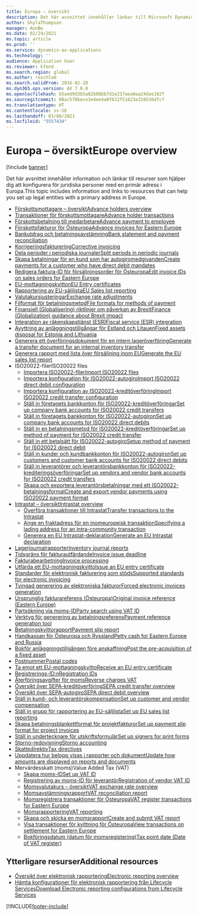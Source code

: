 ```yaml
---
title: Europa – översikt
description: Det här avsnittet innehåller länkar till Microsoft Dynamics 365 Finance dokumentationsresurser för Europa.
author: ShylaThompson
manager: AnnBe
ms.date: 02/24/2021
ms.topic: article
ms.prod: ''
ms.service: dynamics-ax-applications
ms.technology: ''
audience: Application User
ms.reviewer: kfend
ms.search.region: global
ms.author: roschlom
ms.search.validFrom: 2016-02-28
ms.dyn365.ops.version: AX 7.0.0
ms.openlocfilehash: b5aed9d3b5a82b88bb7d1e237aea0aa24dae102f
ms.sourcegitcommit: 08ac570bece3e4ee4a0f632f51623e328536dfcf
ms.translationtype: HT
ms.contentlocale: sv-SE
ms.lasthandoff: 03/08/2021
ms.locfileid: "5557434"
---
```

# <a name="europe-overview"></a><span data-ttu-id="5b259-103">Europa – översikt</span><span class="sxs-lookup"><span data-stu-id="5b259-103">Europe overview</span></span>

[!include [banner](../includes/banner.md)]

<span data-ttu-id="5b259-104">Det här avsnittet innehåller information och länkar till resurser som hjälper dig att konfigurera för juridiska personer med en primär adress i Europa.</span><span class="sxs-lookup"><span data-stu-id="5b259-104">This topic includes information and links to resources that can help you set up legal entities with a primary address in Europe.</span></span> 

- [<span data-ttu-id="5b259-105">Förskottsmottagare – översikt</span><span class="sxs-lookup"><span data-stu-id="5b259-105">Advance holders overview</span></span>](emea-advance-holders.md)
 - [<span data-ttu-id="5b259-106">Transaktioner för förskottsmottagare</span><span class="sxs-lookup"><span data-stu-id="5b259-106">Advance holder transactions</span></span>](emea-advance-holders-transactions.md)
 - [<span data-ttu-id="5b259-107">Förskottsbetalning till medarbetare</span><span class="sxs-lookup"><span data-stu-id="5b259-107">Advance payment to employee</span></span>](tasks/advance-payment-employee.md)
- [<span data-ttu-id="5b259-108">Förskottsfakturor för Östeuropa</span><span class="sxs-lookup"><span data-stu-id="5b259-108">Advance invoices for Eastern Europe</span></span>](emea-advance-invoice.md)
- [<span data-ttu-id="5b259-109">Bankutdrag och betalningsavstämning</span><span class="sxs-lookup"><span data-stu-id="5b259-109">Bank statement and payment reconciliation</span></span>](emea-bank-reconciliation.md)
- [<span data-ttu-id="5b259-110">Korrigeringsfakturering</span><span class="sxs-lookup"><span data-stu-id="5b259-110">Corrective invoicing</span></span>](emea-corrective-invoice.md)
- [<span data-ttu-id="5b259-111">Dela perioder i periodiska journaler</span><span class="sxs-lookup"><span data-stu-id="5b259-111">Split periods in periodic journals</span></span>](emea-create-post-periodic-journals.md)
- [<span data-ttu-id="5b259-112">Skapa betalningar för en kund som har autogiromedgivanden</span><span class="sxs-lookup"><span data-stu-id="5b259-112">Create payments for a customer who have direct debit mandates</span></span>](tasks/create-payments-customers-who-have-direct-debit-mandates.md)
- [<span data-ttu-id="5b259-113">Redigera faktura-ID för försäljningsorder för Östeuropa</span><span class="sxs-lookup"><span data-stu-id="5b259-113">Edit invoice IDs on sales orders for Eastern Europe</span></span>](emea-edit-invoice-id-sales-orders.md)
- [<span data-ttu-id="5b259-114">EU-mottagningskvitton</span><span class="sxs-lookup"><span data-stu-id="5b259-114">EU Entry certificates</span></span>](emea-entry-certificates.md)
- [<span data-ttu-id="5b259-115">Rapportering av EU-säljlista</span><span class="sxs-lookup"><span data-stu-id="5b259-115">EU Sales list reporting</span></span>](emea-eu-sales-list.md)
- [<span data-ttu-id="5b259-116">Valutakursjusteringar</span><span class="sxs-lookup"><span data-stu-id="5b259-116">Exchange rate adjustments</span></span>](emea-exchange-rate-adjustments.md)
- [<span data-ttu-id="5b259-117">Filformat för betalningsmetod</span><span class="sxs-lookup"><span data-stu-id="5b259-117">File formats for methods of payment</span></span>](emea-select-file-formats-for-the-method-of-payments.md)
- [<span data-ttu-id="5b259-118">Finansiell (Globalisering) riktlinjer om påverkan av Brexit</span><span class="sxs-lookup"><span data-stu-id="5b259-118">Finance (Globalization) guidance about Brexit impact</span></span>](https://businesscenter.mbs.microsoft.com/#contentdetail/GuidanceBrexitImpact)
- [<span data-ttu-id="5b259-119">Integration av räkenskapstjänst (ESR)</span><span class="sxs-lookup"><span data-stu-id="5b259-119">Fiscal service (ESR) integration</span></span>](emea-fiscal-service-integration.md)
- [<span data-ttu-id="5b259-120">Avyttring av anläggningstillgångar för Estland och Litauen</span><span class="sxs-lookup"><span data-stu-id="5b259-120">Fixed assets disposal for Estonia and Lithuania</span></span>](emea-credit-note-reverse-fixed-asset-sale.md)
- [<span data-ttu-id="5b259-121">Generera ett överföringsdokument för en intern lageröverföring</span><span class="sxs-lookup"><span data-stu-id="5b259-121">Generate a transfer document for an internal inventory transfer</span></span>](tasks/transfer-document-internal-inventory-transfer.md)
- [<span data-ttu-id="5b259-122">Generera rapport med lista över försäljning inom EU</span><span class="sxs-lookup"><span data-stu-id="5b259-122">Generate the EU sales list report</span></span>](tasks/eur-00011-eu-sales-list-report.md)
- <span data-ttu-id="5b259-123">ISO20022-filer</span><span class="sxs-lookup"><span data-stu-id="5b259-123">ISO20022 files</span></span>
  - [<span data-ttu-id="5b259-124">Importera ISO20022-filer</span><span class="sxs-lookup"><span data-stu-id="5b259-124">Import ISO20022 files</span></span>](emea-ISO20022-file-formats.md)
  - [<span data-ttu-id="5b259-125">Importera konfiguration för ISO20022-autogiro</span><span class="sxs-lookup"><span data-stu-id="5b259-125">Import ISO20022 direct debit configuration</span></span>](tasks/import-iso20022-direct-debit-configuration.md)
  - [<span data-ttu-id="5b259-126">Importera konfiguration av ISO20022-kreditöverföring</span><span class="sxs-lookup"><span data-stu-id="5b259-126">Import ISO20022 credit transfer configuration</span></span>](tasks/import-iso20022-credit-transfer-configuration.md)
  - [<span data-ttu-id="5b259-127">Ställ in företagets bankkonton för ISO20022-kreditöverföringar</span><span class="sxs-lookup"><span data-stu-id="5b259-127">Set up company bank accounts for ISO20022 credit transfers</span></span>](tasks/set-up-company-bank-accounts-iso20022-credit-transfers.md)
  - [<span data-ttu-id="5b259-128">Ställ in företagets bankkonton för ISO20022-autogiron</span><span class="sxs-lookup"><span data-stu-id="5b259-128">Set up company bank accounts for ISO20022 direct debits</span></span>](tasks/set-up-company-bank-accounts-iso20022-direct-debits.md)
  - [<span data-ttu-id="5b259-129">Ställ in en betalningsmetod för ISO20022-kreditöverföringar</span><span class="sxs-lookup"><span data-stu-id="5b259-129">Set up method of payment for ISO20022 credit transfer</span></span>](tasks/set-up-method-payment-iso20022-credit-transfer.md)
  - [<span data-ttu-id="5b259-130">Ställ in ett betalsätt för ISO20022-autogiro</span><span class="sxs-lookup"><span data-stu-id="5b259-130">Setup method of payment for ISO20022 direct debit</span></span>](tasks/setup-method-payment-iso20022-direct-debit.md)
  - [<span data-ttu-id="5b259-131">Ställ in kunder och kundbankkonton för ISO20022-autogiron</span><span class="sxs-lookup"><span data-stu-id="5b259-131">Set up customers and customer bank accounts for ISO20022 direct debits</span></span>](tasks/set-up-bank-accounts-iso20022-direct-debits.md)
  - [<span data-ttu-id="5b259-132">Ställ in leverantörer och leverantörsbankkonton för ISO20022-krediteringsöverföringar</span><span class="sxs-lookup"><span data-stu-id="5b259-132">Set up vendors and vendor bank accounts for ISO20022 credit transfers</span></span>](tasks/set-up-vendor-iso20022-credit-transfers.md)
  - [<span data-ttu-id="5b259-133">Skapa och exportera leverantörsbetalningar med ett ISO20022-betalningsformat</span><span class="sxs-lookup"><span data-stu-id="5b259-133">Create and export vendor payments using ISO20022 payment format</span></span>](tasks/create-export-vendor-payments-iso20022-payment-format.md)
- [<span data-ttu-id="5b259-134">Intrastat – översikt</span><span class="sxs-lookup"><span data-stu-id="5b259-134">Intrastat overview</span></span>](emea-intrastat.md)
  - [<span data-ttu-id="5b259-135">Överföra transaktioner till Intrastat</span><span class="sxs-lookup"><span data-stu-id="5b259-135">Transfer transactions to the Intrastat</span></span>](tasks/transfer-transactions-intrastat.md)
  - [<span data-ttu-id="5b259-136">Ange en fraktadress för en inomeuropeisk transaktion</span><span class="sxs-lookup"><span data-stu-id="5b259-136">Specifying a lading address for an intra-community transaction</span></span>](tasks/eur-00002-specify-lading-address-intra-community.md)
  - [<span data-ttu-id="5b259-137">Generera en EU Intrastat-deklaration</span><span class="sxs-lookup"><span data-stu-id="5b259-137">Generate an EU Intrastat declaration</span></span>](tasks/eur-00002-eu-intrastat-declaration.md)
- [<span data-ttu-id="5b259-138">Lagerjournalrapporter</span><span class="sxs-lookup"><span data-stu-id="5b259-138">Inventory journal reports</span></span>](emea-set-up-report-inventory-journal-names.md)
- [<span data-ttu-id="5b259-139">Tidsgräns för fakturautfärdande</span><span class="sxs-lookup"><span data-stu-id="5b259-139">Invoice issue deadline</span></span>](emea-invoice-issue-deadline.md)
- [<span data-ttu-id="5b259-140">Fakturabearbetning</span><span class="sxs-lookup"><span data-stu-id="5b259-140">Invoice processing</span></span>](emea-invoice-processing.md)
- [<span data-ttu-id="5b259-141">Utfärda ett EU-mottagningskvitto</span><span class="sxs-lookup"><span data-stu-id="5b259-141">Issue an EU entry certificate</span></span>](tasks/eur-00012-issue-eu-entry-certificate.md)
- [<span data-ttu-id="5b259-142">Standarder för elektronisk fakturering som stöds</span><span class="sxs-lookup"><span data-stu-id="5b259-142">Supported standards for electronic invoicing</span></span>](emea-oioubl-standards-electronic-invoicing.md)
- [<span data-ttu-id="5b259-143">Tvingad generering av elektroniska fakturor</span><span class="sxs-lookup"><span data-stu-id="5b259-143">Forced electronic invoices generation</span></span>](emea-eur-forced-einvoices.md)
- [<span data-ttu-id="5b259-144">Ursprunglig fakturareferens (Östeuropa)</span><span class="sxs-lookup"><span data-stu-id="5b259-144">Original invoice reference (Eastern Europe)</span></span>](tasks/ee-00004-original-invoice-reference.md)
- [<span data-ttu-id="5b259-145">Partsökning via moms-ID</span><span class="sxs-lookup"><span data-stu-id="5b259-145">Party search using VAT ID</span></span>](tasks/eur-00015-party-search-vat-id.md)
- [<span data-ttu-id="5b259-146">Verktyg för generering av betalningsreferens</span><span class="sxs-lookup"><span data-stu-id="5b259-146">Payment reference generation tool</span></span>](tasks/ee-00015-payment-reference-generation-tool.md)
- [<span data-ttu-id="5b259-147">Betalningskvittorapport</span><span class="sxs-lookup"><span data-stu-id="5b259-147">Payment slip report</span></span>](emea-eur-payment-slip-report-giro.md)
- [<span data-ttu-id="5b259-148">Handkassan för Östeuropa och Ryssland</span><span class="sxs-lookup"><span data-stu-id="5b259-148">Petty cash for Eastern Europe and Russia</span></span>](emea-petty-cash.md)
- [<span data-ttu-id="5b259-149">Bokför anläggningstillgången före anskaffning</span><span class="sxs-lookup"><span data-stu-id="5b259-149">Post the pre-acquisition of a fixed asset</span></span>](emea-pre-acquisition-acquisition-fixed-asset.md)
- [<span data-ttu-id="5b259-150">Postnummer</span><span class="sxs-lookup"><span data-stu-id="5b259-150">Postal codes</span></span>](emea-import-create-postal-codes-manually.md)
- [<span data-ttu-id="5b259-151">Ta emot ett EU-mottagningskvitto</span><span class="sxs-lookup"><span data-stu-id="5b259-151">Receive an EU entry certificate</span></span>](tasks/eur-00012-receive-eu-entry-certificate.md)
- [<span data-ttu-id="5b259-152">Registrerings-ID:n</span><span class="sxs-lookup"><span data-stu-id="5b259-152">Registration IDs</span></span>](emea-registration-ids.md)
- [<span data-ttu-id="5b259-153">Återföringsavgifter för moms</span><span class="sxs-lookup"><span data-stu-id="5b259-153">Reverse charges VAT</span></span>](emea-reverse-charge.md)
- [<span data-ttu-id="5b259-154">Översikt över SEPA-kreditöverföring</span><span class="sxs-lookup"><span data-stu-id="5b259-154">SEPA credit transfer overview</span></span>](../accounts-payable/sepa-credit-transfer.md)
- [<span data-ttu-id="5b259-155">Översikt över SEPA-autogiro</span><span class="sxs-lookup"><span data-stu-id="5b259-155">SEPA direct debit overview</span></span>](../accounts-receivable/sepa-direct-debit-overview.md)
- [<span data-ttu-id="5b259-156">Ställ in kund- och leverantörskompensation</span><span class="sxs-lookup"><span data-stu-id="5b259-156">Set up customer and vendor compensation</span></span>](emea-compensation-customer-vendor-transactions.md)
- [<span data-ttu-id="5b259-157">Ställ in grupp för rapportering av EU-säljlista</span><span class="sxs-lookup"><span data-stu-id="5b259-157">Set up EU sales list reporting</span></span>](tasks/eur-00011-eu-sales-list-reporting.md)
- [<span data-ttu-id="5b259-158">Skapa betalningsblankettformat för projektfakturor</span><span class="sxs-lookup"><span data-stu-id="5b259-158">Set up payment slip format for project invoices</span></span>](tasks/set-up-payment-slip-format-project-invoices.md)
- [<span data-ttu-id="5b259-159">Ställ in undertecknare för utskriftsformulär</span><span class="sxs-lookup"><span data-stu-id="5b259-159">Set up signers for print forms</span></span>](emea-set-up-signers-for-printing-forms.md)
- [<span data-ttu-id="5b259-160">Storno-redovisning</span><span class="sxs-lookup"><span data-stu-id="5b259-160">Storno accounting</span></span>](emea-storno.md)
- [<span data-ttu-id="5b259-161">Skattedirektiv</span><span class="sxs-lookup"><span data-stu-id="5b259-161">Tax directives</span></span>](emea-tax-directives.md)
- [<span data-ttu-id="5b259-162">Uppdatera hur belopp visas i rapporter och dokument</span><span class="sxs-lookup"><span data-stu-id="5b259-162">Update how amounts are displayed on reports and documents</span></span>](emea-amount-printing-forms.md)
- <span data-ttu-id="5b259-163">Mervärdesskatt (moms)</span><span class="sxs-lookup"><span data-stu-id="5b259-163">Value Added Tax (VAT)</span></span>
  - [<span data-ttu-id="5b259-164">Skapa moms-ID</span><span class="sxs-lookup"><span data-stu-id="5b259-164">Set up VAT ID</span></span>](tasks/eur-00015-vat-id.md)
  - [<span data-ttu-id="5b259-165">Registrering av moms-ID för leverantör</span><span class="sxs-lookup"><span data-stu-id="5b259-165">Registration of vendor VAT ID</span></span>](tasks/eur-00015-registration-vendor-vat-id.md)
  - [<span data-ttu-id="5b259-166">Momsvalutakurs – översikt</span><span class="sxs-lookup"><span data-stu-id="5b259-166">VAT exchange rate overview</span></span>](emea-vat-exchange-rate.md)
  - [<span data-ttu-id="5b259-167">Momsavstämningsrapport</span><span class="sxs-lookup"><span data-stu-id="5b259-167">VAT reconciliation report</span></span>](tasks/eur-00018-vat-reconciliation-report.md)
  - [<span data-ttu-id="5b259-168">Momsregistrera transaktioner för Östeuropa</span><span class="sxs-lookup"><span data-stu-id="5b259-168">VAT register transactions for Eastern Europe</span></span>](emea-vat-register-transactions.md)
  - [<span data-ttu-id="5b259-169">Momsrapportering</span><span class="sxs-lookup"><span data-stu-id="5b259-169">VAT reporting</span></span>](emea-vat-reporting.md)
  - [<span data-ttu-id="5b259-170">Skapa och skicka en momsrapport</span><span class="sxs-lookup"><span data-stu-id="5b259-170">Create and submit VAT report</span></span>](tasks/create-submit-vat-report.md)
  - [<span data-ttu-id="5b259-171">Visa transaktioner för kvittning för Östeuropa</span><span class="sxs-lookup"><span data-stu-id="5b259-171">View transactions on settlement for Eastern Europe</span></span>](emea-transactions-settlement-form.md)
  - [<span data-ttu-id="5b259-172">Bokföringsdatum (datum för momsregistering)</span><span class="sxs-lookup"><span data-stu-id="5b259-172">Tax point date (Date of VAT register)</span></span>](emea-tax-point-date.md)

## <a name="additional-resources"></a><span data-ttu-id="5b259-173">Ytterligare resurser</span><span class="sxs-lookup"><span data-stu-id="5b259-173">Additional resources</span></span>

- [<span data-ttu-id="5b259-174">Översikt över elektronisk rapportering</span><span class="sxs-lookup"><span data-stu-id="5b259-174">Electronic reporting overview</span></span>](../../dev-itpro/analytics/general-electronic-reporting.md)
- [<span data-ttu-id="5b259-175">Hämta konfigurationer för elektronisk rapportering från Lifecycle Services</span><span class="sxs-lookup"><span data-stu-id="5b259-175">Download Electronic reporting configurations from Lifecycle Services</span></span>](../../dev-itpro/analytics/download-electronic-reporting-configuration-lcs.md)


[!INCLUDE[footer-include](../../includes/footer-banner.md)]
